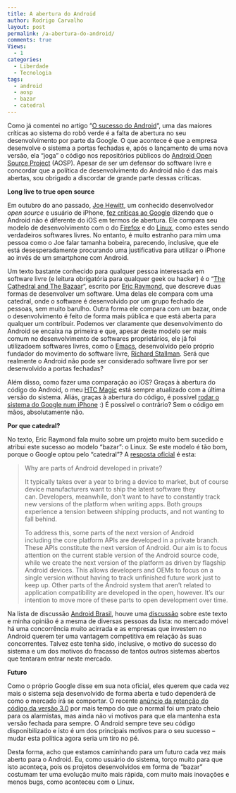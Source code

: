 ```yaml
---
title: A abertura do Android
author: Rodrigo Carvalho
layout: post
permalink: /a-abertura-do-android/
comments: true
Views:
  - 1
categories:
  - Liberdade
  - Tecnologia
tags:
  - android
  - aosp
  - bazar
  - catedral
---
```

Como já comentei no artigo &#8220;<a title="O sucesso do Android" href="o-sucesso-do-android/" target="_blank">O sucesso do Android</a>&#8220;, uma das maiores críticas ao sistema do robô verde é a falta de abertura no seu desenvolvimento por parte da Google. O que acontece é que a empresa desenvolve o sistema a portas fechadas e, após o lançamento de uma nova versão, ela &#8220;joga&#8221; o código nos repositórios públicos do <a title="Android Open Source Project" href="https://source.android.com/" target="_blank">Android Open Source Project</a> (AOSP). Apesar de ser um defensor do software livre e concordar que a política de desenvolvimento do Android não é das mais abertas, sou obrigado a discordar de grande parte dessas críticas.

**Long live to true open source**

Em outubro do ano passado, <a title="Joe Hewitt" href="https://en.wikipedia.org/wiki/Joe_Hewitt_(programmer)" target="_blank">Joe Hewitt</a>, um conhecido desenvolvedor *open source* e usuário de iPhone, <a href="https://www.euandroid.com.br/noticia/2010/10/famoso-desenvolvedor-joe-hewitt-software-livre-questiona-apple-e-google/" target="_blank">fez críticas ao Google</a> dizendo que o Android não é diferente do iOS em termos de abertura. Ele compara seu modelo de desenvolvimento com o do <a title="Firefox" href="https://getfirefox.com" target="_blank">Firefox</a> e do <a title="Linux" href="https://pt.wikipedia.org/wiki/Linux" target="_blank">Linux</a>, como estes sendo verdadeiros softwares livres. No entanto, é muito estranho para mim uma pessoa como o Joe falar tamanha bobeira, parecendo, inclusive, que ele está desesperadamente procurando uma justificativa para utilizar o iPhone ao invés de um smartphone com Android.

Um texto bastante conhecido para qualquer pessoa interessada em software livre (e leitura obrigatória para qualquer geek ou hacker) é o &#8220;<a title="The Cathedral and The Bazaar" href="https://www.catb.org/~esr/writings/cathedral-bazaar/cathedral-bazaar/" target="_blank">The Cathedral and The Bazaar</a>&#8220;, escrito por <a title="Eric Raymond" href="https://pt.wikipedia.org/wiki/Eric_Steven_Raymond" target="_blank">Eric Raymond</a>, que descreve duas formas de desenvolver um software. Uma delas ele compara com uma catedral, onde o software é desenvolvido por um grupo fechado de pessoas, sem muito barulho. Outra forma ele compara com um bazar, onde o desenvolvimento é feito de forma mais pública e que está aberta para qualquer um contribuir. Podemos ver claramente que desenvolvimento do Android se encaixa na primeira e que, apesar deste modelo ser mais comum no desenvolvimento de softwares proprietários, ele já foi utilizadoem softwares livres, como o <a title="Emacs" href="https://pt.wikipedia.org/wiki/Emacs" target="_blank">Emacs</a>, desenvolvido pelo próprio fundador do movimento do software livre, <a title="Richard Stallman" href="https://pt.wikipedia.org/wiki/Richard_Matthew_Stallman" target="_blank">Richard Stallman</a>. Será que realmente o Android não pode ser considerado software livre por ser desenvolvido a portas fechadas?

Além disso, como fazer uma comparação ao iOS? Graças à abertura do código do Android, o meu <a title="HTC Magic" href="https://pt.wikipedia.org/wiki/HTC_Magic" target="_blank">HTC Magic</a> está sempre atualizado com a última versão do sistema. Aliás, graças à abertura do código, é possível <a title="iDroid" href="https://www.idroidproject.org/" target="_blank">rodar o sistema do Google num iPhone</a> :) É possível o contrário? Sem o código em mãos, absolutamente não.

**Por que catedral?**

No texto, Eric Raymond fala muito sobre um projeto muito bem sucedido e atribui este sucesso ao modelo &#8220;bazar&#8221;: o Linux. Se este modelo é tão bom, porque o Google optou pelo &#8220;catedral&#8221;? A <a title="FAQ AOSP" href="https://source.android.com/faqs.html#aosp" target="_blank">resposta oficial</a> é esta:

> Why are parts of Android developed in private?
> 
> It typically takes over a year to bring a device to market, but of course device manufacturers want to ship the latest software they can. Developers, meanwhile, don&#8217;t want to have to constantly track new versions of the platform when writing apps. Both groups experience a tension between shipping products, and not wanting to fall behind.
> 
> To address this, some parts of the next version of Android including the core platform APIs are developed in a private branch. These APIs constitute the next version of Android. Our aim is to focus attention on the current stable version of the Android source code, while we create the next version of the platform as driven by flagship Android devices. This allows developers and OEMs to focus on a single version without having to track unfinished future work just to keep up. Other parts of the Android system that aren&#8217;t related to application compatibility are developed in the open, however. It&#8217;s our intention to move more of these parts to open development over time.

Na lista de discussão <a title="Lista Android Brasil" href="https://groups.google.com/group/androidbrasil" target="_blank">Android Brasil</a>, houve uma <a title="Discussão sobre o AOSP" href="https://groups.google.com/group/androidbrasil/browse_thread/thread/3789721c31272fdf?hl=pt-BR#" target="_blank">discussão</a> sobre este texto e minha opinião é a mesma de diversas pessoas da lista: no mercado móvel há uma concorrência muito acirrada e as empresas que investem no Android querem ter uma vantagem competitiva em relação às suas concorrentes. Talvez este tenha sido, inclusive, o motivo do sucesso do sistema e um dos motivos do fracasso de tantos outros sistemas abertos que tentaram entrar neste mercado.

**Futuro**

Como o próprio Google disse em sua nota oficial, eles querem que cada vez mais o sistema seja desenvolvido de forma aberta e tudo dependerá de como o mercado irá se comportar. O recente <a title="Notícia sobre a retenção do código da versão 3.0" href="https://br-linux.org/2011/contra-ma-ajambracao-google-pretende-reter-por-enquanto-o-codigo-fonte-do-android-3-0/" target="_blank">anúncio da retenção do código da versão 3.0</a> por mais tempo do que o normal foi um prato cheio para os alarmistas, mas ainda não vi motivos para que ela mantenha esta versão fechada para sempre. O Android sempre teve seu código disponibilizado e isto é um dos principais motivos para o seu sucesso &#8211; mudar esta política agora seria um tiro no pé.

Desta forma, acho que estamos caminhando para um futuro cada vez mais aberto para o Android. Eu, como usuário do sistema, torço muito para que isto aconteça, pois os projetos desenvolvidos em forma de &#8220;bazar&#8221; costumam ter uma evolução muito mais rápida, com muito mais inovações e menos bugs, como aconteceu com o Linux.
